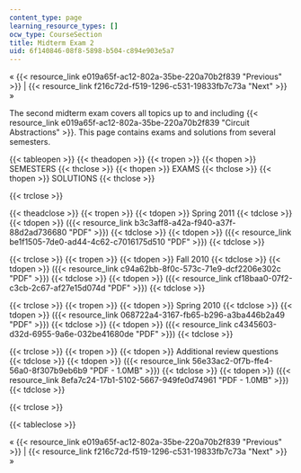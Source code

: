 ```yaml
---
content_type: page
learning_resource_types: []
ocw_type: CourseSection
title: Midterm Exam 2
uid: 6f140846-08f8-5898-b504-c894e903e5a7
---
```


« {{< resource_link e019a65f-ac12-802a-35be-220a70b2f839 "Previous" >}} | {{< resource_link f216c72d-f519-1296-c531-19833fb7c73a "Next" >}} »

The second midterm exam covers all topics up to and including {{< resource_link e019a65f-ac12-802a-35be-220a70b2f839 "Circuit Abstractions" >}}. This page contains exams and solutions from several semesters.

{{< tableopen >}}
{{< theadopen >}}
{{< tropen >}}
{{< thopen >}}
SEMESTERS
{{< thclose >}}
{{< thopen >}}
EXAMS
{{< thclose >}}
{{< thopen >}}
SOLUTIONS
{{< thclose >}}

{{< trclose >}}

{{< theadclose >}}
{{< tropen >}}
{{< tdopen >}}
Spring 2011
{{< tdclose >}}
{{< tdopen >}}
({{< resource_link b3c3aff8-a42a-f940-a37f-88d2ad736680 "PDF" >}})
{{< tdclose >}}
{{< tdopen >}}
({{< resource_link be1f1505-7de0-ad44-4c62-c7016175d510 "PDF" >}})
{{< tdclose >}}

{{< trclose >}}
{{< tropen >}}
{{< tdopen >}}
Fall 2010
{{< tdclose >}}
{{< tdopen >}}
({{< resource_link c94a62bb-8f0c-573c-71e9-dcf2206e302c "PDF" >}})
{{< tdclose >}}
{{< tdopen >}}
({{< resource_link cf18baa0-07f2-c3cb-2c67-af27e15d074d "PDF" >}})
{{< tdclose >}}

{{< trclose >}}
{{< tropen >}}
{{< tdopen >}}
Spring 2010
{{< tdclose >}}
{{< tdopen >}}
({{< resource_link 068722a4-3167-fb65-b296-a3ba446b2a49 "PDF" >}})
{{< tdclose >}}
{{< tdopen >}}
({{< resource_link c4345603-d32d-6955-9a6e-032be41680de "PDF" >}})
{{< tdclose >}}

{{< trclose >}}
{{< tropen >}}
{{< tdopen >}}
Additional review questions
{{< tdclose >}}
{{< tdopen >}}
({{< resource_link 56e33ac2-0f7b-ffe4-56a0-8f307b9eb6b9 "PDF - 1.0MB" >}})
{{< tdclose >}}
{{< tdopen >}}
({{< resource_link 8efa7c24-17b1-5102-5667-949fe0d74961 "PDF - 1.0MB" >}})
{{< tdclose >}}

{{< trclose >}}

{{< tableclose >}}

« {{< resource_link e019a65f-ac12-802a-35be-220a70b2f839 "Previous" >}} | {{< resource_link f216c72d-f519-1296-c531-19833fb7c73a "Next" >}} »